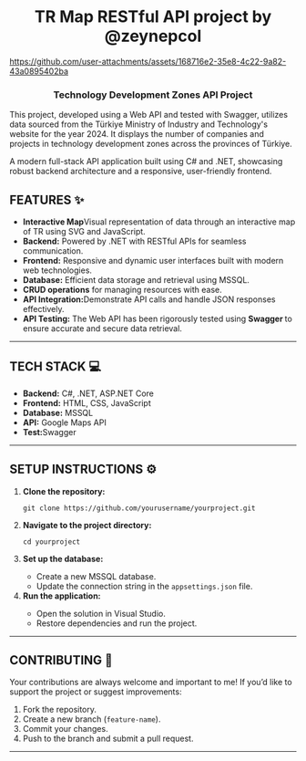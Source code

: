<h1 align="center">TR Map RESTful API project by @zeynepcol</h1>

https://github.com/user-attachments/assets/168716e2-35e8-4c22-9a82-43a0895402ba


<h3 align="center">Technology Development Zones API Project</h3>


<p>This project, developed using a Web API and tested with Swagger, utilizes data sourced from the Türkiye Ministry of Industry and Technology's website for the year 2024. It displays the number of companies and projects in technology development zones across the provinces of Türkiye.</p>


<p>A modern full-stack API application built using C# and .NET, showcasing robust backend architecture and a responsive, user-friendly frontend.</p>

<h2>FEATURES ✨</h2>
<ul>
    <li><strong>Interactive Map</strong>Visual representation of data through an interactive map of TR using SVG and JavaScript. </li>
    <li><strong>Backend:</strong> Powered by .NET with RESTful APIs for seamless communication.</li>
    <li><strong>Frontend:</strong> Responsive and dynamic user interfaces built with modern web technologies.</li>
    <li><strong>Database:</strong> Efficient data storage and retrieval using MSSQL.</li>
    <li><strong>CRUD operations</strong>  for managing resources with ease.</li>
    <li><strong>API Integration:</strong>Demonstrate API calls and handle JSON responses effectively.</li>
    <li><strong>API Testing:</strong> The Web API has been rigorously tested using <strong> Swagger </strong>  to ensure accurate and secure data retrieval.</li>

        
</ul>

<hr>

<h2>TECH STACK  💻</h2>
<ul>
        <li><strong>Backend:</strong> C#, .NET, ASP.NET Core</li>
        <li><strong>Frontend:</strong> HTML, CSS, JavaScript</li>
        <li><strong>Database:</strong> MSSQL</li>
        <li><strong>API:</strong> Google Maps API</li>
        <li><strong>Test:</strong>Swagger</li>

</ul>

<hr>

<h2>SETUP INSTRUCTIONS ⚙️</h2>
<ol>
        <li><strong>Clone the repository:</strong></li>
        <pre><code>git clone https://github.com/yourusername/yourproject.git</code></pre>
        <li><strong>Navigate to the project directory:</strong></li>
        <pre><code>cd yourproject</code></pre>
        <li><strong>Set up the database:</strong></li>
        <ul>
            <li>Create a new MSSQL database.</li>
            <li>Update the connection string in the <code>appsettings.json</code> file.</li>
        </ul>
        <li><strong>Run the application:</strong></li>
        <ul>
            <li>Open the solution in Visual Studio.</li>
            <li>Restore dependencies and run the project.</li>
        </ul>
</ol>

<hr>


<h2>CONTRIBUTING 🤝 </h2>
<p>Your contributions are always welcome and important to me! If you’d like to support the project or suggest improvements:</p>

<ol>
        <li>Fork the repository.</li>
        <li>Create a new branch (<code>feature-name</code>).</li>
        <li>Commit your changes.</li>
        <li>Push to the branch and submit a pull request.</li>
</ol>
<hr>
</body>
</html>
